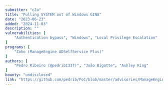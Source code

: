 ```yaml
---
submitter: "c2a"
title: "Pulling SYSTEM out of Windows GINA"
date: "2023-06-23"
added: "2024-11-03"
description: ""
vulnerabilities: [
    "Authentication bypass", "Windows", "Local Privilege Escalation"
]
programs: [
    "Zoho (ManageEngine ADSelfService Plus)"
]
authors: [
    "Pedro Ribeiro (@pedrib1337)", "João Bigotte", "Ashley King"
]
bounty: "undisclosed"
link: "https://github.com/pedrib/PoC/blob/master/advisories/ManageEngine/adselfpwnplus/adselfpwnplus.md"
---
```




